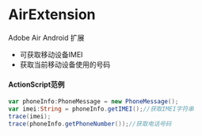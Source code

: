 AirExtension
============

Adobe Air Android 扩展

- 可获取移动设备IMEI
- 获取当前移动设备使用的号码

#### ActionScript范例

```actionScript
var phoneInfo:PhoneMessage = new PhoneMessage();
var imei:String = phoneInfo.getIMEI();//获取IMEI字符串
trace(imei);
trace(phoneInfo.getPhoneNumber());//获取电话号码
```
